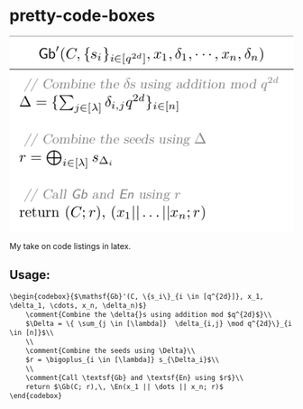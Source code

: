 pretty-code-boxes
=================

![picture!](https://raw.githubusercontent.com/spaceships/pretty-code-boxes/master/pic.png)

My take on code listings in latex.

Usage:
------

```
\begin{codebox}{$\mathsf{Gb}'(C, \{s_i\}_{i \in [q^{2d}]}, x_1, \delta_1, \cdots, x_n, \delta_n)$}
    \comment{Combine the \delta{}s using addition mod $q^{2d}$}\\
    $\Delta = \{ \sum_{j \in [\lambda]}  \delta_{i,j} \mod q^{2d}\}_{i \in [n]}$\\
    \\
    \comment{Combine the seeds using \Delta}\\
    $r = \bigoplus_{i \in [\lambda]} s_{\Delta_i}$\\
    \\
    \comment{Call \textsf{Gb} and \textsf{En} using $r$}\\
    return $\Gb(C; r),\, \En(x_1 || \dots || x_n; r)$
\end{codebox}
```

